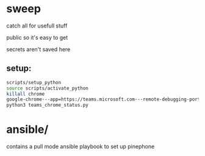 # sweep

catch all for usefull stuff

public so it's easy to get

secrets aren't saved here

## setup:

``` bash
scripts/setup_python
source scripts/activate_python
killall chrome
google-chrome·--app=https://teams.microsoft.com·--remote-debugging-port=9222·--remote-allow-origins=http://localhost:9222
python3 teams_chrome_status.py
```



# ansible/

contains a pull mode ansible playbook to set up pinephone
